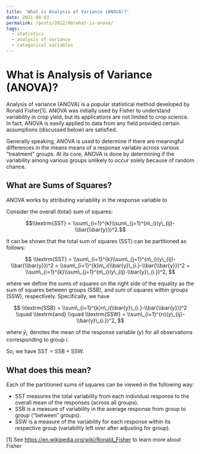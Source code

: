 ```yaml
---
title: 'What is Analysis of Variance (ANOVA)?'
date: 2021-08-03
permalink: /posts/2022/08/what-is-anova/
tags:
  - statistics
  - analysis of variance
  - categorical variables
---
```


# What is Analysis of Variance (ANOVA)?

Analysis of variance (ANOVA) is a popular statistical method developed
by Ronald Fisher[1]. ANOVA was initially used by Fisher to understand
variability in crop yield, but its applications are not limited to crop
science. In fact, ANOVA is easily applied to data from any field
provided certain assumptions (discussed below) are satisfied.

Generally speaking, ANOVA is used to determine if there are meaningful
differences in the means means of a response variable across various
“treatment” groups. At its core, ANOVA is done by determining if the
variability among various groups unlikely to occur solely because of
random chance.

## What are Sums of Squares?

ANOVA works by attributing variability in the response variable to

Consider the overall (total) sum of squares:

$$\\textrm{SST} = \\sum\_{i=1}^{k}\\sum\_{j=1}^{n\_i}(y\_{ij}-\\bar{\\bar{y}})^2.$$

It can be shown that the total sum of squares (SST) can be partitioned
as follows:

$$
\\textrm{SST} = \\sum\_{i=1}^{k}\\sum\_{j=1}^{n\_i}(y\_{ij}-\\bar{\\bar{y}})^2 = \\sum\_{i=1}^{k}n\_i(\\bar{y}\_{i.}-\\bar{\\bar{y}})^2 + \\sum\_{i=1}^{k}\\sum\_{j=1}^{n\_i}(y\_{ij}-\\bar{y}\_{i.})^2,
$$

where we define the sums of squares on the right side of the equality as
the sum of squares between groups (SSB), and sum of squares within
groups (SSW), respectively. Specifically, we have

$$
\\textrm{SSB} = \\sum\_{i=1}^{k}n\_i(\\bar{y}\_{i.}-\\bar{\\bar{y}})^2 \\quad \\textrm{and} \\quad \\textrm{SSW} = \\sum\_{i=1}^{n}(y\_{ij}-\\bar{y}\_{i.})^2,
$$

where *ȳ*<sub>*i*.</sub> denotes the mean of the response variable (*y*)
for all observations corresponding to group *i*.

So, we have SST = SSB + SSW.

## What does this mean?

Each of the partitioned sums of squares can be viewed in the following
way:

-   SST measures the total variability from each individual response to
    the overall mean of the responses (across all groups).
-   SSB is a measure of variability in the average response from group
    to group (“between” groups).
-   SSW is a measure of the variability for each response within its
    respective group (variability left over after adjusting for group).

[1] See <https://en.wikipedia.org/wiki/Ronald_Fisher> to learn more
about Fisher
